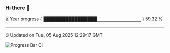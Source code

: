 ### Hi there 👋

⏳ Year progress { █████████████████▁▁▁▁▁▁▁▁▁▁▁▁▁ } 59.32 %

---

⏰ Updated on Tue, 05 Aug 2025 12:29:17 GMT

![Progress Bar CI](https://github.com/code-lakshay/GitHub-Actions-Demo/workflows/Progress%20Bar%20CI/badge.svg)
